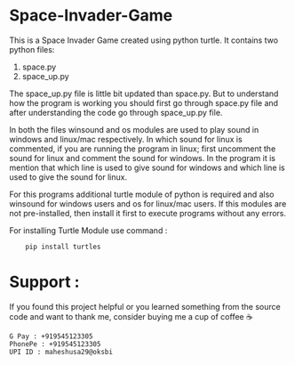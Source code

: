 # Space-Invader-Game
This is a Space Invader Game created using python turtle. It contains two python files:
  1. space.py
  2. space_up.py

The space_up.py file is little bit updated than space.py. But to understand how the program is working you should first go through space.py file and after understanding the code go through space_up.py file.

In both the files winsound and os modules are used to play sound in windows and linux/mac respectively. In which sound for linux is commented, if you are running the program in linux; first uncomment the sound for linux and comment the sound for windows. In the program it is mention that which line is used to give sound for windows and which line is used to give the sound for linux.

For this programs additional turtle module of python is required and also winsound for windows users and os for linux/mac users. If this modules are not pre-installed, then install it first to execute programs without any errors.

For installing Turtle Module use command :

        pip install turtles
        
# Support :
If you found this project helpful or you learned something from the source code and want to thank me, consider buying me a cup of coffee ☕

    G Pay : +919545123305
    PhonePe : +919545123305
    UPI ID : maheshusa29@oksbi
